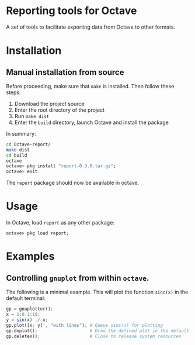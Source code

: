 Reporting tools for Octave
==========================

A set of tools to facilitate exporting data from Octave to other formats.

Installation
============

Manual installation from source
-------------------------------
Before proceeding, make sure that `make` is installed. Then follow these steps:

1. Download the project source
2. Enter the root directory of the project
3. Run `make dist`
4. Enter the `build` directory, launch Octave and install the package

In summary:

```sh
cd Octave-report/
make dist
cd build
octave
octave> pkg install "report-0.3.0.tar.gz";
octave> exit
```

The `report` package should now be available in octave.

Usage
=====

In Octave, load `report` as any other package:
```
octave> pkg load report;
```

Examples
========

Controlling `gnuplot` from within `octave`.
-------------------------------------------

The following is a minimal example. This will plot the function `sinc(x)`
in the default terminal:

```octave
gp = gnuplotter();
x = 1:0.1:10;
y = sin(x) ./ x;
gp.plot([x; y]', "with lines"); # Queue sinc(x) for plotting
gp.doplot();                    # Draw the defined plot in the default terminal
gp.deletex();                   # Close to release system resources
```

